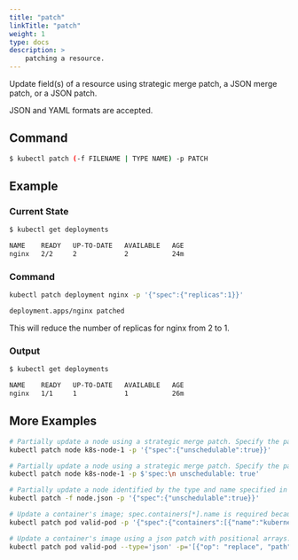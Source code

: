 ```yaml
---
title: "patch"
linkTitle: "patch"
weight: 1
type: docs
description: >
    patching a resource.
---
```


Update field(s) of a resource using strategic merge patch, a JSON merge patch, or a JSON patch.

JSON and YAML formats are accepted.

## Command
```bash
$ kubectl patch (-f FILENAME | TYPE NAME) -p PATCH
```

## Example

### Current State
```bash
$ kubectl get deployments

NAME    READY   UP-TO-DATE   AVAILABLE   AGE
nginx   2/2     2            2           24m
```

### Command
```bash
kubectl patch deployment nginx -p '{"spec":{"replicas":1}}'

deployment.apps/nginx patched
```

This will reduce the number of replicas for nginx from 2 to 1.

### Output
```bash
$ kubectl get deployments

NAME    READY   UP-TO-DATE   AVAILABLE   AGE
nginx   1/1     1            1           26m
```

## More Examples

```sh
# Partially update a node using a strategic merge patch. Specify the patch as JSON.
kubectl patch node k8s-node-1 -p '{"spec":{"unschedulable":true}}'
```

```sh
# Partially update a node using a strategic merge patch. Specify the patch as YAML.
kubectl patch node k8s-node-1 -p $'spec:\n unschedulable: true'
```

```sh
# Partially update a node identified by the type and name specified in "node.json" using strategic merge patch.
kubectl patch -f node.json -p '{"spec":{"unschedulable":true}}'
```

```sh
# Update a container's image; spec.containers[*].name is required because it's a merge key.
kubectl patch pod valid-pod -p '{"spec":{"containers":[{"name":"kubernetes-serve-hostname","image":"new image"}]}}'
```

```sh
# Update a container's image using a json patch with positional arrays.
kubectl patch pod valid-pod --type='json' -p='[{"op": "replace", "path": "/spec/containers/0/image", "value":"newimage"}]'
```